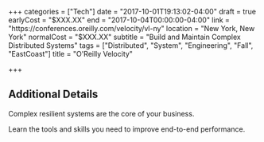 +++
categories = ["Tech"]
date = "2017-10-01T19:13:02-04:00"
draft = true
earlyCost = "$XXX.XX"
end = "2017-10-04T00:00:00-04:00"
link = "https://conferences.oreilly.com/velocity/vl-ny"
location = "New York, New York"
normalCost = "$XXX.XX"
subtitle = "Build and Maintain Complex Distributed Systems"
tags = ["Distributed", "System", "Engineering", "Fall", "EastCoast"]
title = "O'Reilly Velocity"

+++
<!--more-->

## Additional Details

Complex resilient systems are the core of your business.

Learn the tools and skills you need to improve end-to-end performance.